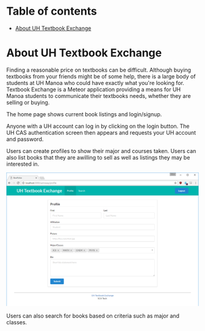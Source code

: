 # Table of contents

* [About UH Textbook Exchange](#about-uh-textbook-exchange)

# About UH Textbook Exchange 

Finding a reasonable price on textbooks can be difficult.  Although buying textbooks from your friends might be of some help, there is a large body of students at UH Manoa who could have exactly what you're looking for.  Textbook Exchange is a Meteor application providing a means for UH Manoa students to communicate their textbooks needs, whether they are selling or buying.

The home page shows current book listings and login/signup.

Anyone with a UH account can log in by clicking on the login button.  The UH CAS authentication screen then appears and requests your UH account and password.

Users can create profiles to show their major and courses taken.  Users can also list books that they are awilling to sell as well as listings they may be interested in.

![](images/profile.png)

Users can also search for books based on criteria such as major and classes.
